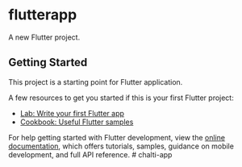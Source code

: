 # flutterapp

A new Flutter project.

## Getting Started

This project is a starting point for Flutter application.

A few resources to get you started if this is your first Flutter project:

- [Lab: Write your first Flutter app](https://docs.flutter.dev/get-started/codelab)
- [Cookbook: Useful Flutter samples](https://docs.flutter.dev/cookbook)

For help getting started with Flutter development, view the
[online documentation](https://docs.flutter.dev/), which offers tutorials,
samples, guidance on mobile development, and full API reference.
#   c h a l t i - a p p 
 
 
